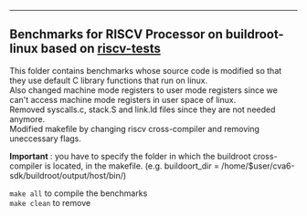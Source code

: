 *************************************************************************
Benchmarks for RISCV Processor on buildroot-linux based on [riscv-tests](https://github.com/riscv-software-src/riscv-tests)
-------------------------------------------------------------------------

This folder contains benchmarks whose source code is modified so that they use default C library functions that run on linux.\
Also changed machine mode registers to user mode registers since we can't access machine mode registers in user space of linux.\
Removed syscalls.c, stack.S and link.ld files since they are not needed anymore.\
Modified makefile by changing riscv cross-compiler and removing uneccessary flags.

**Important** : you have to specify the folder in which the buildroot cross-compiler is located, in the makefile. (e.g. buildoort_dir = /home/$user/cva6-sdk/buildroot/output/host/bin/)

`make all` to compile the benchmarks\
`make clean` to remove
